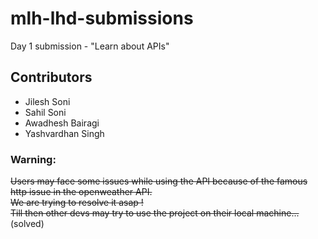 # mlh-lhd-submissions
Day 1 submission - "Learn about APIs"
<a href="https://devpost.com/software/weather-app-xnlrj6?ref_content=my-projects-tab&ref_feature=my_projects" Devpost submission></a>
## Contributors
- Jilesh Soni
- Sahil Soni
- Awadhesh Bairagi
- Yashvardhan Singh

### Warning:
~~Users may face some issues while using the API because of the famous http issue in the openweather API. \
We are trying to resolve it asap ! \
Till then other devs may try to use the project on their local machine...~~ (solved)
